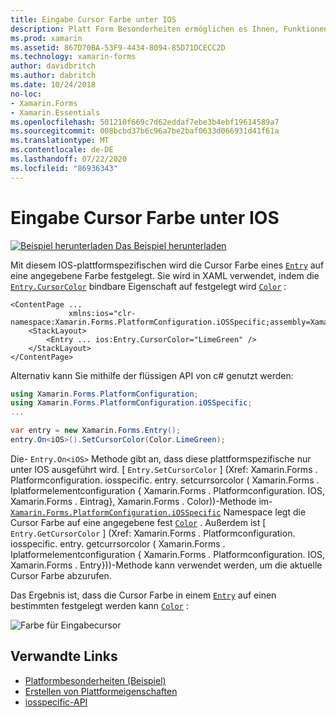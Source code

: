 ```yaml
---
title: Eingabe Cursor Farbe unter IOS
description: Platt Form Besonderheiten ermöglichen es Ihnen, Funktionen zu nutzen, die nur auf einer bestimmten Plattform verfügbar sind, ohne dass benutzerdefinierte Renderer oder Effekte implementiert werden. In diesem Artikel wird erläutert, wie Sie die plattformspezifische IOS-Anwendung verwenden, die die Cursor Farbe eines Eintrags festlegt.
ms.prod: xamarin
ms.assetid: 867D70BA-53F9-4434-8094-85D71DCECC2D
ms.technology: xamarin-forms
author: davidbritch
ms.author: dabritch
ms.date: 10/24/2018
no-loc:
- Xamarin.Forms
- Xamarin.Essentials
ms.openlocfilehash: 501210f669c7d62eddaf7ebe3b4ebf19614589a7
ms.sourcegitcommit: 008bcbd37b6c96a7be2baf0633d066931d41f61a
ms.translationtype: MT
ms.contentlocale: de-DE
ms.lasthandoff: 07/22/2020
ms.locfileid: "86936343"
---
```

# <a name="entry-cursor-color-on-ios"></a>Eingabe Cursor Farbe unter IOS

[![Beispiel herunterladen](~/media/shared/download.png) Das Beispiel herunterladen](https://docs.microsoft.com/samples/xamarin/xamarin-forms-samples/userinterface-platformspecifics)

Mit diesem IOS-plattformspezifischen wird die Cursor Farbe eines [`Entry`](xref:Xamarin.Forms.Entry) auf eine angegebene Farbe festgelegt. Sie wird in XAML verwendet, indem die [`Entry.CursorColor`](xref:Xamarin.Forms.PlatformConfiguration.iOSSpecific.Entry.CursorColorProperty) bindbare Eigenschaft auf festgelegt wird [`Color`](xref:Xamarin.Forms.Color) :

```xaml
<ContentPage ...
             xmlns:ios="clr-namespace:Xamarin.Forms.PlatformConfiguration.iOSSpecific;assembly=Xamarin.Forms.Core">
    <StackLayout>
        <Entry ... ios:Entry.CursorColor="LimeGreen" />
    </StackLayout>
</ContentPage>
```

Alternativ kann Sie mithilfe der flüssigen API von c# genutzt werden:

```csharp
using Xamarin.Forms.PlatformConfiguration;
using Xamarin.Forms.PlatformConfiguration.iOSSpecific;
...

var entry = new Xamarin.Forms.Entry();
entry.On<iOS>().SetCursorColor(Color.LimeGreen);
```

Die- `Entry.On<iOS>` Methode gibt an, dass diese plattformspezifische nur unter IOS ausgeführt wird. [ `Entry.SetCursorColor` ] (Xref: Xamarin.Forms . Platformconfiguration. iosspecific. entry. setcurrsorcolor ( Xamarin.Forms . Iplatformelementconfiguration { Xamarin.Forms . Platformconfiguration. IOS, Xamarin.Forms . Eintrag}, Xamarin.Forms . Color))-Methode im- [`Xamarin.Forms.PlatformConfiguration.iOSSpecific`](xref:Xamarin.Forms.PlatformConfiguration.iOSSpecific) Namespace legt die Cursor Farbe auf eine angegebene fest [`Color`](xref:Xamarin.Forms.Color) . Außerdem ist [ `Entry.GetCursorColor` ] (Xref: Xamarin.Forms . Platformconfiguration. iosspecific. entry. getcurrsorcolor ( Xamarin.Forms . Iplatformelementconfiguration { Xamarin.Forms . Platformconfiguration. IOS, Xamarin.Forms . Entry}))-Methode kann verwendet werden, um die aktuelle Cursor Farbe abzurufen.

Das Ergebnis ist, dass die Cursor Farbe in einem [`Entry`](xref:Xamarin.Forms.Entry) auf einen bestimmten festgelegt werden kann [`Color`](xref:Xamarin.Forms.Color) :

![Farbe für Eingabecursor](entry-cursor-color-images/entry-cursorcolor.png)

## <a name="related-links"></a>Verwandte Links

- [Platformbesonderheiten (Beispiel)](https://docs.microsoft.com/samples/xamarin/xamarin-forms-samples/userinterface-platformspecifics)
- [Erstellen von Plattformeigenschaften](~/xamarin-forms/platform/platform-specifics/index.md#creating-platform-specifics)
- [iosspecific-API](xref:Xamarin.Forms.PlatformConfiguration.iOSSpecific)
